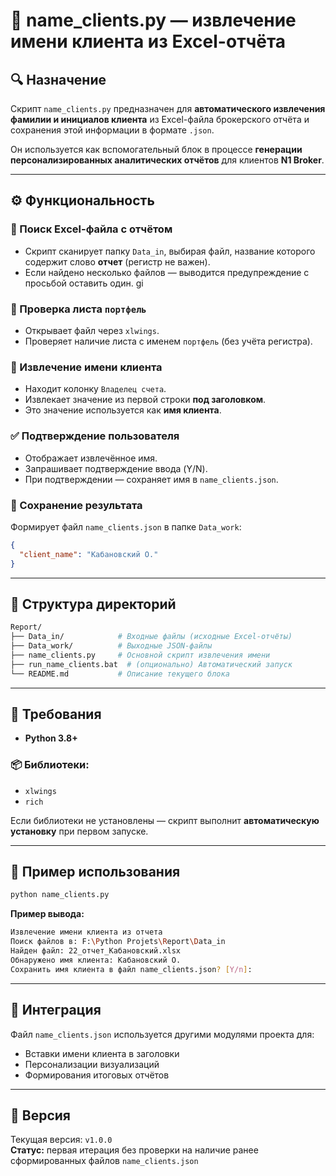# 📌 name_clients.py — извлечение имени клиента из Excel-отчёта

## 🔍 Назначение

Скрипт `name_clients.py` предназначен для **автоматического извлечения фамилии и инициалов клиента** из Excel-файла брокерского отчёта и сохранения этой информации в формате `.json`.

Он используется как вспомогательный блок в процессе **генерации персонализированных аналитических отчётов** для клиентов **N1 Broker**.

---

## ⚙️ Функциональность

### 📁 Поиск Excel-файла с отчётом
- Скрипт сканирует папку `Data_in`, выбирая файл, название которого содержит слово **отчет** (регистр не важен).
- Если найдено несколько файлов — выводится предупреждение с просьбой оставить один.
gi
### 📑 Проверка листа `портфель`
- Открывает файл через `xlwings`.
- Проверяет наличие листа с именем `портфель` (без учёта регистра).

### 🧾 Извлечение имени клиента
- Находит колонку `Владелец счета`.
- Извлекает значение из первой строки **под заголовком**.
- Это значение используется как **имя клиента**.

### ✅ Подтверждение пользователя
- Отображает извлечённое имя.
- Запрашивает подтверждение ввода (Y/N).
- При подтверждении — сохраняет имя в `name_clients.json`.

### 💾 Сохранение результата
Формирует файл `name_clients.json` в папке `Data_work`:

```json
{
  "client_name": "Кабановский О."
}
```

---

## 📁 Структура директорий

```bash
Report/
├── Data_in/            # Входные файлы (исходные Excel-отчёты)
├── Data_work/          # Выходные JSON-файлы
├── name_clients.py     # Основной скрипт извлечения имени
├── run_name_clients.bat  # (опционально) Автоматический запуск
└── README.md           # Описание текущего блока
```

---

## 💼 Требования

- **Python 3.8+**

### 📦 Библиотеки:
- `xlwings`
- `rich`

Если библиотеки не установлены — скрипт выполнит **автоматическую установку** при первом запуске.

---

## 📝 Пример использования

```bash
python name_clients.py
```

**Пример вывода:**

```bash
Извлечение имени клиента из отчета
Поиск файлов в: F:\Python Projets\Report\Data_in
Найден файл: 22_отчет_Кабановский.xlsx
Обнаружено имя клиента: Кабановский О.
Сохранить имя клиента в файл name_clients.json? [Y/n]:
```

---

## 🧩 Интеграция

Файл `name_clients.json` используется другими модулями проекта для:

- Вставки имени клиента в заголовки
- Персонализации визуализаций
- Формирования итоговых отчётов

---

## 🔖 Версия

Текущая версия: `v1.0.0`  
**Статус:** первая итерация без проверки на наличие ранее сформированных файлов `name_clients.json`
